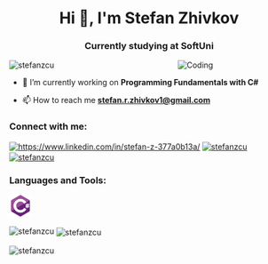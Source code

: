 <h1 align="center">Hi 👋, I'm Stefan Zhivkov</h1>
<h3 align="center">Currently studying at SoftUni</h3>
<img align="right" alt="Coding" width="200" src="https://camo.githubusercontent.com/c1dcb74cc1c1835b1d716f5051499a2814c683c806b15f04b0eba492863703e9/68747470733a2f2f63646e2e6472696262626c652e636f6d2f75736572732f3733303730332f73637265656e73686f74732f363538313234332f6176656e746f2e676966">

<p align="left"> <img src="https://komarev.com/ghpvc/?username=stefanzcu&label=Profile%20views&color=0e75b6&style=flat" alt="stefanzcu" /> </p>

- 🔭 I’m currently working on **Programming Fundamentals with C#**

- 📫 How to reach me **stefan.r.zhivkov1@gmail.com**

<h3 align="left">Connect with me:</h3>
<p align="left">
<a href="https://linkedin.com/in/https://www.linkedin.com/in/stefan-z-377a0b13a/" target="blank"><img align="center" src="https://raw.githubusercontent.com/rahuldkjain/github-profile-readme-generator/master/src/images/icons/Social/linked-in-alt.svg" alt="https://www.linkedin.com/in/stefan-z-377a0b13a/" height="30" width="40" /></a>
<a href="https://stackoverflow.com/users/stefanzcu" target="blank"><img align="center" src="https://raw.githubusercontent.com/rahuldkjain/github-profile-readme-generator/master/src/images/icons/Social/stack-overflow.svg" alt="stefanzcu" height="30" width="40" /></a>
<a href="https://www.leetcode.com/stefanzcu" target="blank"><img align="center" src="https://raw.githubusercontent.com/rahuldkjain/github-profile-readme-generator/master/src/images/icons/Social/leet-code.svg" alt="stefanzcu" height="30" width="40" /></a>
</p>

<h3 align="left">Languages and Tools:</h3>
<p align="left"> <a href="https://www.w3schools.com/cs/" target="_blank" rel="noreferrer"> <img src="https://raw.githubusercontent.com/devicons/devicon/master/icons/csharp/csharp-original.svg" alt="csharp" width="40" height="40"/> </a> </p>

<p><img align="left" src="https://github-readme-stats.vercel.app/api/top-langs?username=stefanzcu&show_icons=true&locale=en&layout=compact" alt="stefanzcu" /></p>

<p>&nbsp;<img align="center" src="https://github-readme-stats.vercel.app/api?username=stefanzcu&show_icons=true&locale=en" alt="stefanzcu" /></p>

<p><img align="center" src="https://github-readme-streak-stats.herokuapp.com/?user=stefanzcu&" alt="stefanzcu" /></p>
